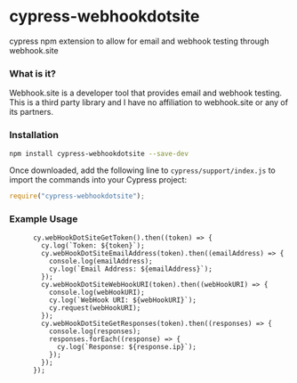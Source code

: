 # cypress-webhookdotsite

cypress npm extension to allow for email and webhook testing through webhook.site

### What is it?

Webhook.site is a developer tool that provides email and webhook testing. This is a third party library and I have no affiliation to webhook.site or any of its partners.

### Installation

```sh
npm install cypress-webhookdotsite --save-dev
```

Once downloaded, add the following line to `cypress/support/index.js` to import the commands into your Cypress project:

```js
require("cypress-webhookdotsite");
```

### Example Usage

```
      cy.webHookDotSiteGetToken().then((token) => {
        cy.log(`Token: ${token}`);
        cy.webHookDotSiteEmailAddress(token).then((emailAddress) => {
          console.log(emailAddress);
          cy.log(`Email Address: ${emailAddress}`);
        });
        cy.webHookDotSiteWebHookURI(token).then((webHookURI) => {
          console.log(webHookURI);
          cy.log(`WebHook URI: ${webHookURI}`);
          cy.request(webHookURI);
        });
        cy.webHookDotSiteGetResponses(token).then((responses) => {
          console.log(responses);
          responses.forEach((response) => {
            cy.log(`Response: ${response.ip}`);
          });
        });
      });
```
